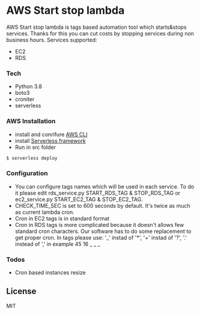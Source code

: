 # AWS Start stop lambda

AWS Start stop lambda is tags based automation tool which starts&stops services. Thanks for this you can cut costs by stopping services during non business hours.
Services supported:
  - EC2
  - RDS
### Tech
* Python 3.8
* boto3
* croniter
* serverless

### AWS Installation
* install and conrifure [AWS CLI](https://docs.aws.amazon.com/cli/latest/userguide/cli-chap-configure.html)
* install [Serverless framework](https://www.serverless.com/framework/docs/getting-started/)
* Run in src folder
```sh
$ serverless deploy
```
### Configuration
* You can configure tags names which will be used in each service. To do it please edit rds_service.py START_RDS_TAG & STOP_RDS_TAG or ec2_service.py START_EC2_TAG & STOP_EC2_TAG.
* CHECK_TIME_SEC is set to 600 seconds by default. It's twice as much as current lambda cron.
* Cron in EC2 tags is in standard format
* Cron in RDS tags is more complicated because it doesn't allows few standard cron characters. Our software has to do some replacement to get proper cron. In tags please use:
'_' instad of '*', '+' instad of '?', '.' instead of ',' in example 45 16 _ _ _

### Todos
* Cron based instances resize

License
----

MIT
